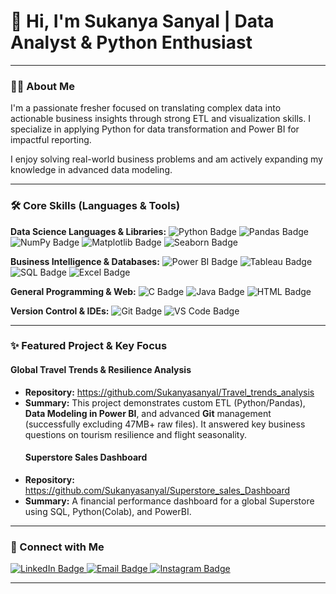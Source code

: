 # 👋 Hi, I'm Sukanya Sanyal | Data Analyst & Python Enthusiast
---

### 👩‍💻 About Me

I'm a passionate fresher focused on translating complex data into actionable business insights through strong ETL and visualization skills. I specialize in applying Python for data transformation and Power BI for impactful reporting.

I enjoy solving real-world business problems and am actively expanding my knowledge in advanced data modeling.

---

### 🛠️ Core Skills (Languages & Tools)

**Data Science Languages & Libraries:**
<img src="https://img.shields.io/badge/Python-3776AB?style=for-the-badge&logo=python&logoColor=white" alt="Python Badge"> 
<img src="https://img.shields.io/badge/Pandas-150458?style=for-the-badge&logo=pandas&logoColor=white" alt="Pandas Badge">
<img src="https://img.shields.io/badge/NumPy-013243?style=for-the-badge&logo=numpy&logoColor=white" alt="NumPy Badge">
<img src="https://img.shields.io/badge/Matplotlib-000000?style=for-the-badge&logo=matplotlib&logoColor=white" alt="Matplotlib Badge">
<img src="https://img.shields.io/badge/Seaborn-3B91B8?style=for-the-badge&logo=seaborn&logoColor=white" alt="Seaborn Badge">

**Business Intelligence & Databases:**
<img src="https://img.shields.io/badge/Power%20BI-F2C811?style=for-the-badge&logo=power%20bi&logoColor=black" alt="Power BI Badge">
<img src="https://img.shields.io/badge/Tableau-E97627?style=for-the-badge&logo=tableau&logoColor=white" alt="Tableau Badge">
<img src="https://img.shields.io/badge/SQL-4479A1?style=for-the-badge&logo=sqlite&logoColor=white" alt="SQL Badge">
<img src="https://img.shields.io/badge/Microsoft%20Excel-217346?style=for-for-the-badge&logo=microsoft%20excel&logoColor=white" alt="Excel Badge">

**General Programming & Web:**
<img src="https://img.shields.io/badge/C-A8B9CC?style=for-the-badge&logo=c&logoColor=white" alt="C Badge">
<img src="https://img.shields.io/badge/Java-007396?style=for-the-badge&logo=openjdk&logoColor=white" alt="Java Badge">
<img src="https://img.shields.io/badge/HTML5-E34F26?style=for-the-badge&logo=html5&logoColor=white" alt="HTML Badge">

**Version Control & IDEs:**
<img src="https://img.shields.io/badge/Git-F05032?style=for-the-badge&logo=git&logoColor=white" alt="Git Badge">
<img src="https://img.shields.io/badge/VS%20Code-007ACC?style=for-the-badge&logo=visual%20studio%20code&logoColor=white" alt="VS Code Badge">

---

### ✨ Featured Project & Key Focus

#### **Global Travel Trends & Resilience Analysis**
* **Repository:** https://github.com/Sukanyasanyal/Travel_trends_analysis
* **Summary:** This project demonstrates custom ETL (Python/Pandas), **Data Modeling in Power BI**, and advanced **Git** management (successfully excluding 47MB+ raw files). It answered key business questions on tourism resilience and flight seasonality.
  #### **Superstore Sales Dashboard**
 * **Repository:** https://github.com/Sukanyasanyal/Superstore_sales_Dashboard
 * **Summary:** A financial performance dashboard for a global Superstore using SQL, Python(Colab), and PowerBI. 


---

### 🤝 Connect with Me

<a href="https://www.linkedin.com/in/sukanya-sanyal-s7980/">
    <img src="https://img.shields.io/badge/LinkedIn-0A66C2?style=for-the-badge&logo=linkedin&logoColor=white" alt="LinkedIn Badge">
</a>
<a href="mail to:misssanyal9123@gmail.com">
    <img src="https://img.shields.io/badge/Email-D14836?style=for-the-badge&logo=gmail&logoColor=white" alt="Email Badge">
</a>
<a href="https://www.instagram.com/sukanya.it.is/?igsh=M2pzdTZ1NXBqdWV4#">
    <img src="https://img.shields.io/badge/Instagram-E4405F?style=for-the-badge&logo=instagram&logoColor=white" alt="Instagram Badge">
</a>

---
